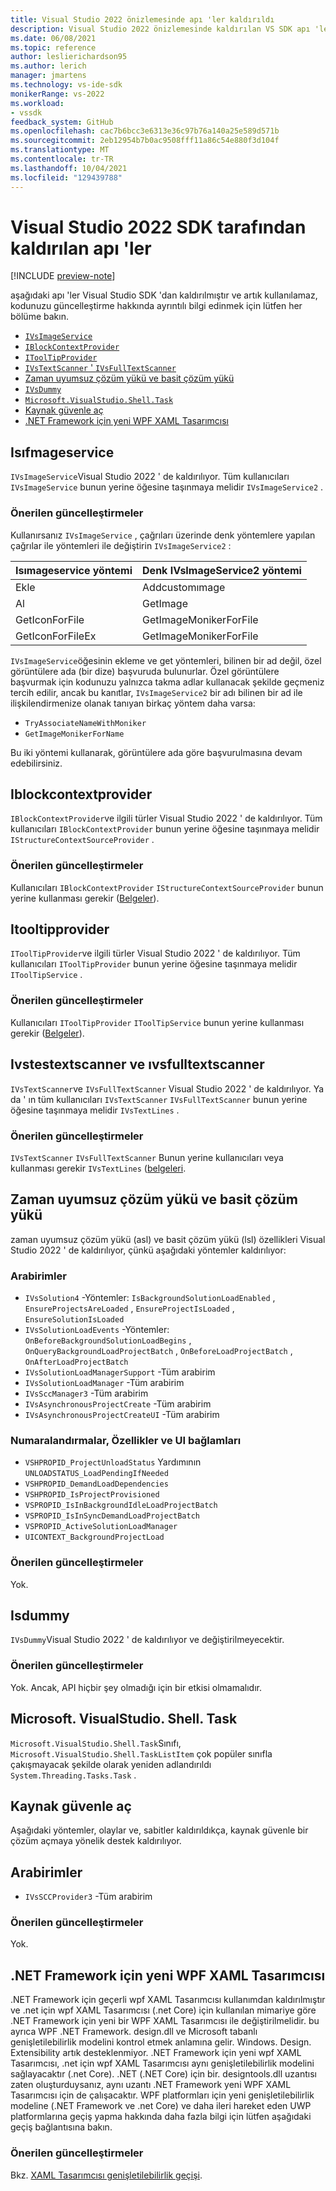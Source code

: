 ```yaml
---
title: Visual Studio 2022 önizlemesinde apı 'ler kaldırıldı
description: Visual Studio 2022 önizlemesinde kaldırılan VS SDK apı 'leri hakkında bilgi edinmek için uzantıları güncelleştirme Visual Studio 2022 önizleme ile çalışacak uzantı yazarları.
ms.date: 06/08/2021
ms.topic: reference
author: leslierichardson95
ms.author: lerich
manager: jmartens
ms.technology: vs-ide-sdk
monikerRange: vs-2022
ms.workload:
- vssdk
feedback_system: GitHub
ms.openlocfilehash: cac7b6bcc3e6313e36c97b76a140a25e589d571b
ms.sourcegitcommit: 2eb12954b7b0ac9508fff11a86c54e880f3d104f
ms.translationtype: MT
ms.contentlocale: tr-TR
ms.lasthandoff: 10/04/2021
ms.locfileid: "129439788"
---
```

# <a name="visual-studio-2022-sdk-removed-apis"></a>Visual Studio 2022 SDK tarafından kaldırılan apı 'ler

[!INCLUDE [preview-note](../includes/preview-note.md)]

aşağıdaki apı 'ler Visual Studio SDK 'dan kaldırılmıştır ve artık kullanılamaz, kodunuzu güncelleştirme hakkında ayrıntılı bilgi edinmek için lütfen her bölüme bakın.

* [`IVsImageService`](#ivsimageservice)
* [`IBlockContextProvider`](#iblockcontextprovider)
* [`IToolTipProvider`](#itooltipprovider)
* [`IVsTextScanner` ' `IVsFullTextScanner`](#ivstextscanner-and-ivsfulltextscanner)
* [Zaman uyumsuz çözüm yükü ve basit çözüm yükü](#asynchronous-solution-load-and-lightweight-solution-load)
* [`IVsDummy`](#ivsdummy)
* [`Microsoft.VisualStudio.Shell.Task`](#microsoftvisualstudioshelltask)
* [Kaynak güvenle aç](#open-from-source-safe)
* [.NET Framework için yeni WPF XAML Tasarımcısı](#new-wpf-xaml-designer-for-net-framework)

## <a name="ivsimageservice"></a>Isıfmageservice

`IVsImageService`Visual Studio 2022 ' de kaldırılıyor. Tüm kullanıcıları `IVsImageService` bunun yerine öğesine taşınmaya melidir `IVsImageService2` .

### <a name="recommended-updates"></a>Önerilen güncelleştirmeler

Kullanırsanız `IVsImageService` , çağrıları üzerinde denk yöntemlere yapılan çağrılar ile yöntemleri ile değiştirin `IVsImageService2` :

| **Isımageservice yöntemi** | **Denk IVsImageService2 yöntemi** |
|----------------------------|----------------------------------------|
| Ekle                        | Addcustomımage                         |
| Al                        | GetImage                               |
| GetIconForFile             | GetImageMonikerForFile                 |
| GetIconForFileEx           | GetImageMonikerForFile                 |

`IVsImageService`öğesinin ekleme ve get yöntemleri, bilinen bir ad değil, özel görüntülere ada (bir dize) başvuruda bulunurlar.  Özel görüntülere başvurmak için kodunuzu yalnızca takma adlar kullanacak şekilde geçmeniz tercih edilir, ancak bu kanıtlar, `IVsImageService2` bir adı bilinen bir ad ile ilişkilendirmenize olanak tanıyan birkaç yöntem daha varsa:

* `TryAssociateNameWithMoniker`
* `GetImageMonikerForName`

Bu iki yöntemi kullanarak, görüntülere ada göre başvurulmasına devam edebilirsiniz.

## <a name="iblockcontextprovider"></a>Iblockcontextprovider

`IBlockContextProvider`ve ilgili türler Visual Studio 2022 ' de kaldırılıyor. Tüm kullanıcıları `IBlockContextProvider` bunun yerine öğesine taşınmaya melidir `IStructureContextSourceProvider` .

### <a name="recommended-updates"></a>Önerilen güncelleştirmeler

Kullanıcıları `IBlockContextProvider` `IStructureContextSourceProvider` bunun yerine kullanması gerekir ([Belgeler](/dotnet/api/microsoft.visualstudio.text.adornments.istructurecontextsourceprovider)).

## <a name="itooltipprovider"></a>Itooltipprovider

`IToolTipProvider`ve ilgili türler Visual Studio 2022 ' de kaldırılıyor. Tüm kullanıcıları `IToolTipProvider` bunun yerine öğesine taşınmaya melidir `IToolTipService` .

### <a name="recommended-updates"></a>Önerilen güncelleştirmeler

Kullanıcıları `IToolTipProvider` `IToolTipService` bunun yerine kullanması gerekir ([Belgeler](/dotnet/api/microsoft.visualstudio.text.adornments.itooltipservice)).

## <a name="ivstextscanner-and-ivsfulltextscanner"></a>Ivstestextscanner ve ıvsfulltextscanner

`IVsTextScanner`ve `IVsFullTextScanner` Visual Studio 2022 ' de kaldırılıyor. Ya da ' ın tüm kullanıcıları `IVsTextScanner` `IVsFullTextScanner` bunun yerine öğesine taşınmaya melidir `IVsTextLines` .

### <a name="recommended-updates"></a>Önerilen güncelleştirmeler

`IVsTextScanner` `IVsFullTextScanner` Bunun yerine kullanıcıları veya kullanması gerekir `IVsTextLines` ([belgeleri](/dotnet/api/microsoft.visualstudio.textmanager.interop.ivstextlines.getlinetext).

## <a name="asynchronous-solution-load-and-lightweight-solution-load"></a>Zaman uyumsuz çözüm yükü ve basit çözüm yükü

zaman uyumsuz çözüm yükü (asl) ve basit çözüm yükü (lsl) özellikleri Visual Studio 2022 ' de kaldırılıyor, çünkü aşağıdaki yöntemler kaldırılıyor:

### <a name="interfaces"></a>Arabirimler

* `IVsSolution4` -Yöntemler: `IsBackgroundSolutionLoadEnabled` , `EnsureProjectsAreLoaded` , `EnsureProjectIsLoaded` , `EnsureSolutionIsLoaded`
* `IVsSolutionLoadEvents` -Yöntemler: `OnBeforeBackgroundSolutionLoadBegins` , `OnQueryBackgroundLoadProjectBatch` , `OnBeforeLoadProjectBatch` , `OnAfterLoadProjectBatch`
* `IVsSolutionLoadManagerSupport` -Tüm arabirim
* `IVsSolutionLoadManager` -Tüm arabirim
* `IVsSccManager3`  -Tüm arabirim
* `IVsAsynchronousProjectCreate` -Tüm arabirim
* `IVsAsynchronousProjectCreateUI` -Tüm arabirim

### <a name="enums-properties-and-ui-contexts"></a>Numaralandırmalar, Özellikler ve UI bağlamları

* `VSHPROPID_ProjectUnloadStatus` Yardımının `UNLOADSTATUS_LoadPendingIfNeeded`
* `VSHPROPID_DemandLoadDependencies`
* `VSHPROPID_IsProjectProvisioned`
* `VSPROPID_IsInBackgroundIdleLoadProjectBatch`
* `VSPROPID_IsInSyncDemandLoadProjectBatch`
* `VSPROPID_ActiveSolutionLoadManager`
* `UICONTEXT_BackgroundProjectLoad`

### <a name="recommended-updates"></a>Önerilen güncelleştirmeler

Yok.

## <a name="ivsdummy"></a>Isdummy

`IVsDummy`Visual Studio 2022 ' de kaldırılıyor ve değiştirilmeyecektir. 

### <a name="recommended-updates"></a>Önerilen güncelleştirmeler

Yok. Ancak, API hiçbir şey olmadığı için bir etkisi olmamalıdır.

## <a name="microsoftvisualstudioshelltask"></a>Microsoft. VisualStudio. Shell. Task

`Microsoft.VisualStudio.Shell.Task`Sınıfı, `Microsoft.VisualStudio.Shell.TaskListItem` çok popüler sınıfla çakışmayacak şekilde olarak yeniden adlandırıldı `System.Threading.Tasks.Task` .

## <a name="open-from-source-safe"></a>Kaynak güvenle aç

Aşağıdaki yöntemler, olaylar ve, sabitler kaldırıldıkça, kaynak güvenle bir çözüm açmaya yönelik destek kaldırılıyor.

## <a name="interfaces"></a>Arabirimler

* `IVsSCCProvider3` -Tüm arabirim

### <a name="recommended-updates"></a>Önerilen güncelleştirmeler

Yok.

## <a name="new-wpf-xaml-designer-for-net-framework"></a>.NET Framework için yeni WPF XAML Tasarımcısı

.NET Framework için geçerli wpf XAML Tasarımcısı kullanımdan kaldırılmıştır ve .net için wpf XAML Tasarımcısı (.net Core) için kullanılan mimariye göre .NET Framework için yeni bir WPF XAML Tasarımcısı ile değiştirilmelidir. bu ayrıca WPF .NET Framework. design.dll ve Microsoft tabanlı genişletilebilirlik modelini kontrol etmek anlamına gelir. Windows. Design. Extensibility artık desteklenmiyor. .NET Framework için yeni wpf XAML Tasarımcısı, .net için wpf XAML Tasarımcısı aynı genişletilebilirlik modelini sağlayacaktır (.net Core). .NET (.NET Core) için bir. designtools.dll uzantısı zaten oluşturduysanız, aynı uzantı .NET Framework yeni WPF XAML Tasarımcısı için de çalışacaktır. WPF platformları için yeni genişletilebilirlik modeline (.NET Framework ve .net Core) ve daha ileri hareket eden UWP platformlarına geçiş yapma hakkında daha fazla bilgi için lütfen aşağıdaki geçiş bağlantısına bakın. 

### <a name="recommended-updates"></a>Önerilen güncelleştirmeler

Bkz. [XAML Tasarımcısı genişletilebilirlik geçişi](https://github.com/microsoft/xaml-designer-extensibility/blob/main/documents/xaml-designer-extensibility-migration.md).
